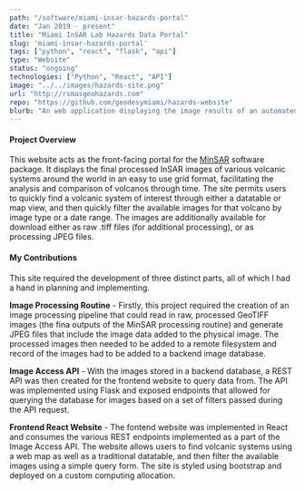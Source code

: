 ```yaml
---
path: "/software/miami-insar-hazards-portal"
date: "Jan 2019 - present"
title: "Miami InSAR Lab Hazards Data Portal"
slug: 'miami-insar-hazards-portal'
tags: ["python", "react", "flask", "api"]
type: "Website"
status: "ongoing"
technologies: ["Python", "React", "API"]
image: "../../images/hazards-site.png"
url: "http://rsmasgeohazards.com"
repo: "https://github.com/geodesymiami/hazards-website"
blurb: "An web application displaying the image results of an automated InSAR processing system."
---
```


#### Project Overview
This website acts as the front-facing portal for the [MinSAR](/software/minsar) software package. It displays the final processed InSAR images of various volcanic systems around the world in an easy to use grid format, facilitating the analysis and comparison of volcanos through time. The site permits users to quickly find a volcanic system of interest through either a datatable or map view, and then quickly filter the available images for that volcano by image type or a date range. The images are additionally available for download either as raw .tiff files (for additional processing), or as processing JPEG files.  

#### My Contributions
This site required the development of three distinct parts, all of which I had a hand in planning and implementing. 

**Image Processing Routine** - Firstly, this project required the creation of an image processing pipeline that could read in raw, processed GeoTIFF images (the fina outputs of the MinSAR processing routine) and generate JPEG files that include the image data added to the physical image. The processed images then needed to be added to a remote filesystem and record of the images had to be added to a backend image database.

**Image Access API** - With the images stored in a backend database, a REST API was then created for the frontend website to query data from. The API was implemented using Flask and exposed endpoints that allowed for querying the database for images based on a set of filters passed during the API request.

**Frontend React Website** - The fontend website was implemented in React and consumes the various REST endpoints implemented as a part of the Image Access API. The website allows users to find volcanic systems using a web map as well as a traditional datatable, and then filter the available images using a simple query form. The site is styled using bootstrap and deployed on a custom computing allocation. 
